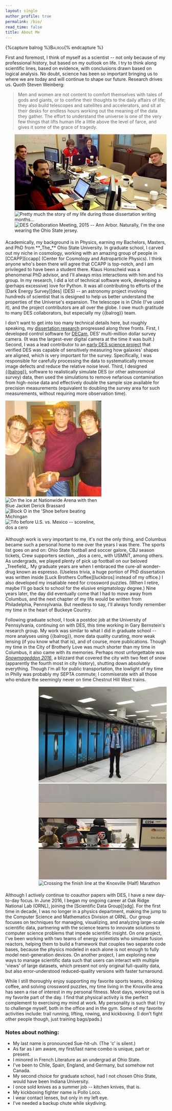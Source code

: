 ```yaml
---
layout: single
author_profile: true
permalink: /bio/
read_time: false
title: About Me
---
```


{%capture balrog %}<span style="font-variant:small-caps;">Balrog</span>{% endcapture %}

First and foremost, I think of myself as a scientist -- not only because of my professional history, but based on my outlook on life.
I try to think along scientific lines, based on evidence, with conclusions drawn based on logical analysis.
No doubt, science has been so important bringing us to where we are today and will continue to shape our future.
Research drives us. Quoth Steven Weinberg:
> Men and women are not content to comfort themselves with tales
> of gods and giants, or to confine their thoughts to the daily affairs of life; they also build
> telescopes and satellites and accelerators, and sit at their desks for endless hours working
> out the meaning of the data they gather. The effort to understand the universe is one of the
> very few things that lifts human life a little above the level of farce, and gives it some of the
> grace of tragedy.

<div style="max-width:475px; width:100%; margin:auto; float:right; margin-left:20px; margin-bottom:20px">
	<div id="wslider" style="">
		<img src="/assets/images/busyweek2.png" style="" alt="My research group hard at work. 'Busy weeks' pushed us to author the first DES science paper." style="">
		<img data-src="/assets/images/luckbros2.jpg" style="" alt="Pretty much the story of my life during those dissertation writing months..." style="">
		<img data-src="/assets/images/desmeeting2.jpg" style="" alt="DES Collaboration Meeting, 2015 -- Ann Arbor. Naturally, I'm the one wearing the Ohio State jersey." style="height:100%">
	</div>
	<script>
		var wslider = new IdealImageSlider.Slider({
			selector: '#wslider',
			effect: 'fade',
			height: 'auto',
			transitionDuration: 500,
			interval: 7001
		});
		wslider.addCaptions();
		wslider.start();
	</script>
</div>
<div style="position:relative; width:200px; content:''; display:table;"></div>
Academically, my background is in Physics, earning my Bachelors, Masters, and PhD from **_The_** Ohio State University.
In graduate school, I carved out my niche in cosmology, working with an amazing group of people in [CCAPP][ccapp] (Center for Cosmology and Astroparticle Physics).
I think anyone who's been there will agree that CCAPP is top-notch, and I am privileged to have been a student there.
Klaus Honscheid was a phenomenal PhD advisor, and I'll always miss interactions with him and his group.
In my research, I did a lot of technical software work, developing a (perhaps excessive) love for Python.
It was all contributing to efforts of the [Dark Energy Survey][des] (DES) -- an astronomy project involving hundreds
of scientist that is designed to help us better understand the properties of the Universe's expansion.
The telescope is in Chile (I've used it), and the project contributors are all over the globe.
I owe much gratitude to many DES collaborators, but especially my {{balrog}} team.

I don't want to get into too many technical details here, but roughly speaking, my [dissertation research][dissertation] progressed along three fronts.
First, I developed control software for [DECam][decam], DES' multi-million dollar survey camera. (It was the largest-ever digital camera at the time it was built.)
Second, I was a lead contributor to an [early DES science project][clusters] that verified DES was capable of sensitively measuring how galaxies' shapes are aligned,
which is very important for the survey. Specifically, I was responsible for carefully processing the data to systematically remove image defects and reduce the relative noise level.
Third, I designed [{{balrog}}][balrog], software to realistically simulate DES (or other astronomical survey) data, then used the simulations
to remove nefarious contamination from high-noise data and effectively double the sample size available for precision measurements
(equivalent to doubling the survey area for such measurements, without requiring more observation time).

<div style="max-width:300px; width:100%; margin:auto; float:left; margin-right:20px; margin-bottom:20px">
	<div id="cslider" style="">
		<img src="/assets/images/treefieldmud2.jpg" style="" alt="My friends and I following an epic Treefield mud game">
		<img data-src="/assets/images/brass2.jpg" style="" alt="On the ice at Nationwide Arena with then Blue Jacket Derick Brassard">
		<img data-src="/assets/images/michigan2.jpg" style="" alt="Block O in the 'Shoe before beating Michingan">
		<img data-src="/assets/images/home2.jpg" style="" alt="Tifo before U.S. vs. Mexico -- scoreline, dos a cero">
	</div>
	<script>
		var cslider = new IdealImageSlider.Slider({
			selector: '#cslider',
			effect: 'fade',
			height: 'auto',
			transitionDuration: 500,
			interval: 6001
		});
		cslider.addCaptions();
		cslider.start();
	</script>
</div>
<div style="position:relative; width:200px; content:''; display:table;"></div>
Although work is very important to me, it's not the only thing, and Columbus became such a personal home to me over the years I was there.
The sports list goes on and on: Ohio State football and soccer galore, CBJ season tickets, Crew supporters section,
_dos a cero_ with USMNT, among others. As undergrads, we played plenty of pick up football on our beloved _Treefield_.
My graduate years are when I embraced the cure-all wonder-drug known as espresso. (Useless trivia,
a huge portion of PhD dissertation was written inside [Luck Brothers Coffee][luckbros] instead of my office.)
I also developed my insatiable need for crossword puzzles. (When I retire, maybe I'll go back to school for the elusive enigmatology degree.)
Nine years later, the day did eventually come that I had to move away from Columbus, and the next chapter of my life would be written from Philadelphia, Pennsylvania.
But needless to say, I'll always fondly remember my time in the heart of Buckeye Country.


Following graduate school, I took a postdoc job at the University of Pennsylvania, continuing on with DES,
this time working in Gary Bernstein's research group. My work was similar to what I did in graduate school -- 
more analyses using {{balrog}}, more data quality curating, more weak lensing (if you know what that is), and of course, more publications.
Though my time in the City of Brotherly Love was much shorter than my time in Columbus, it also came with its memories.
Perhaps most unforgettable was [_Snowmageddon 2016_][blizzard], a blizzard that covered the city with two feet of snow (apparently the fourth most in city history),
shutting down absolutely everything. Though I'm all for public transportation, the lowlight of my time in Philly was probably my SEPTA commute;
I commiserate with all those who endure the seemingly never on time Chestnut Hill West trains.


<div style="max-width:400px; width:100%; margin:auto; float:right; margin-left:20px; margin-bottom:20px">
	<div id="oslider" style="">
		<img src="/assets/images/titan.JPG" style="" alt="Meet Titan -- the largest supercomputer in the U.S., located at ORNL">
		<img src="/assets/images/office.jpg" style="" alt="My office, which includes a motivational sock monkey">
		<img data-src="/assets/images/chkm_finish.JPG" style="" alt="Crossing the finish line at the Knoxville (Half) Marathon">
	</div>
	<script>
		var oslider = new IdealImageSlider.Slider({
			selector: '#oslider',
			effect: 'fade',
			height: 'auto',
			transitionDuration: 500,
			interval: 6001
		});
		oslider.addCaptions();
		oslider.start();
	</script>
</div>
<div style="position:relative; width:200px; content:''; display:table;"></div>
Although I actively continue to coauthor papers with DES, I have a new day-to-day focus.
In June 2016, I began my ongoing career at Oak Ridge National Lab (ORNL), joining the [Scientific Data Group][sdg].
For the first time in decade, I was no longer in a physics department, making the jump to the Computer Science and Mathematics Division at ORNL.
Our group focuses on techniques for managing, visualizing, and analyzing large-scale scientific data,
partnering with the science teams to innovate solutions to computer science problems that impede scientific insight.
On one project, I've been working with two teams of energy scientists who simulate fusion reactors, helping them to build a framework that couples two separate code bases,
because the physics modeled in each alone is not enough to fully model next-generation devices.
On another project, I am exploring new ways to manage scientific data such that users can interact with multiple 'views' of large datasets, 
which present not only original full-quality data, but also error-understood reduced-quality versions with faster turnaround.

While I still thoroughly enjoy supporting my favorite sports teams, drinking coffee, and solving crossword puzzles, my time living in the Knoxville area
has seen a rise of interest in my personal fitness. Most days, working out is my favorite part of the day. 
I find that physical activity is the perfect complement to exercising my mind at work.
My personality is such that I try to challenge myself, both in the office and in the gym.
Some of my favorite activities include: trail running, lifting, rowing, and kickboxing. (I don't fight other people though, just training bags/pads.)


### Notes about nothing: ###
* My last name is pronounced Sue-hit-uh. (The 'c' is silent.)
* As far as I am aware, my first/last name combo is unique, part or present.
* I minored in French Literature as an undergrad at Ohio State.
* I've been to Chile, Spain, England, and Germany, but somehow not Canada.
* My second choice for graduate school, had I not chosen Ohio State, would have been Indiana University.
* I once sold knives as a summer job -- kitchen knives, that is.
* My kickboxing fighter name is Pollo Loco.
* I wear contact lenses, but only in my left eye.
* I've needed a backup chute while skydiving.


[ccapp]: http://ccapp.osu.edu/
[des]: http://www.darkenergysurvey.org/
[dissertation]: https://drive.google.com/open?id=0B4AAwvZlUdfeUmZuU0tPeU5IWWs
[decam]: http://www.darkenergysurvey.org/the-des-project/instrument/
[clusters]: http://www.darkenergysurvey.org/darchive/mass-and-galaxy-distributions-of-four-massive-galaxy-clusters-from-dark-energy-survey-science-verification-data/
[luckbros]: http://luckbroscoffeehouse.com/
[balrog]: https://arxiv.org/abs/1507.08336
[blizzard]: https://www.accuweather.com/en/weather-news/recap-blizzard-2016-washington-dc-new-york-city-philadelphia-baltimore-northeast/54977271
[sdg]: http://www.csm.ornl.gov/newsite/data_group.html

